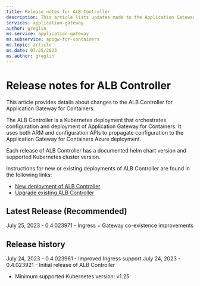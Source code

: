 ```yaml
---
title: Release notes for ALB Controller
description: This article lists updates made to the Application Gateway for Containers ALB Controller
services: application-gateway
author: greglin
ms.service: application-gateway
ms.subservice: appgw-for-containers
ms.topic: article
ms.date: 07/25/2023
ms.author: greglin
---
```


# Release notes for ALB Controller

This article provides details about changes to the ALB Controller for Application Gateway for Containers.

The ALB Controller is a Kubernetes deployment that orchestrates configuration and deployment of Application Gateway for Containers. It uses both ARM and configuration APIs to propagate configuration to the Application Gateway for Containers Azure deployment.

Each release of ALB Controller has a documented helm chart version and supported Kubernetes cluster version.

Instructions for new or existing deployments of ALB Controller are found in the following links:
- [New deployment of ALB Controller](quickstart-deploy-application-gateway-for-containers-alb-controller.md#for-new-deployments)
- [Upgrade existing ALB Controller](quickstart-deploy-application-gateway-for-containers-alb-controller.md#for-existing-deployments)

## Latest Release (Recommended)
July 25, 2023 - 0.4.023971 - Ingress + Gateway co-existence improvements

## Release history
July 24, 2023 - 0.4.023961 - Improved Ingress support
July 24, 2023 - 0.4.023921 - Initial release of ALB Controller
* Minimum supported Kubernetes version: v1.25
